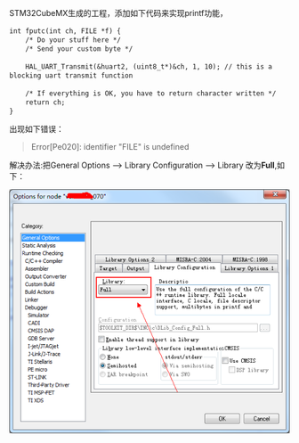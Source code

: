 STM32CubeMX生成的工程，添加如下代码来实现printf功能，
```
int fputc(int ch, FILE *f) {  
    /* Do your stuff here */  
    /* Send your custom byte */  

    HAL_UART_Transmit(&huart2, (uint8_t*)&ch, 1, 10); // this is a blocking uart transmit function  
      
    /* If everything is OK, you have to return character written */  
    return ch;  
} 
```
出现如下错误：
>Error[Pe020]: identifier "FILE" is undefined 

解决办法:把General Options --> Library Configuration --> Library 改为**Full**,如下：

![](img/FILE_NOT_FOUND.png)
